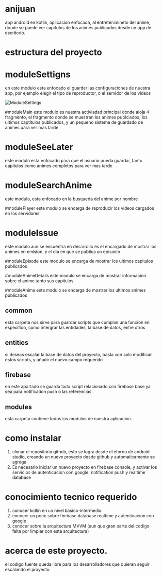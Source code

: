 # anijuan
app android en kotlin, aplicacion enfocada, al entretenimineto del anime, donde se puede ver capitulos de los animes publicados desde un app de escritorio.


# estructura del proyecto

# moduleSettigns
en este modulo esta enfocado el guardar las configuraciones de nuestra app, por ejemplo elegir el tipo de reproductor, o el servidor de los videos

![ModuleSettings](/screenshoots/moduleSettigns.png)

#moduleMain
este modulo es nuestra activiadad principal donde aloja 4 fragmento, el fragmento donde se muestran los animes publciados, los ultimos captitulos publicados, y un pequeno sistema de guardado de animes para ver mas tarde

# moduleSeeLater
este modulo esta enfocado para que el usuario pueda guardar, tanto capitulos como animes completos para ver mas tarde

# moduleSearchAnime
este modulo, esta enfocado en la busqueda del anime por nombre

#modulePlayer
este modulo se encarga de reproducir los videos cargados en los servidores

# moduleIssue
este modulo aun se encuentra en desarrollo es el encargado de mostrar los animes en emision, y el dia en que se publica un episodio

#moduleEpisode
este modulo se encarga de mostrar los ultimos capitulos publicados

#moduleAnimeDetails
este modulo se encarga de mostrar informacion sobre el anime tanto sus capitulos

#moduleAnime
este modulo se encarga de mostrar los ultimos animes publicados

## common
esta carpeta nos sirve para guardar scripts que cumplan una funcion en especifico, como intergrar las entidades, la base de datos, entre otros

## entities
si deseas escalar la base de datos del proyecto, basta con solo modificar estos scripts, y añadir el nuevo campo requerido

## firebase
en este apartado se guarda todo script relacionado con firebase base ya sea para notification push o las referencias.

## modules
esta carpeta contiene todos los modulos de nuestra aplicacion.

# como instalar
1. clonar el repositorio github, esto se logra desde el etorno de android studio, creando un nuevo proyecto desde github y automaticamente se agrega
2. Es necesario iniciar un nuevo proyecto en firebase console, y activar los servicios de autenticacion con google, notification push y realtime database

# conocimiento tecnico requerido
1. conocer kotlin en un nivel basico-intermedio
2. conocer un poco sobre firebase database realtime y autenticacion con google
3. conocer sobre la arquitectura MVVM (aun que gran parte del codigo falta por limpiar con esta arquitectura)

# acerca de este proyecto.
el codigo fuente queda libre para los desarrolladores que quieran seguir escalando el proyecto.
